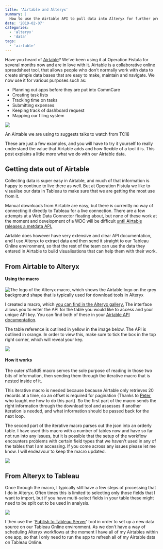 ```yaml
---
title: 'Airtable and Alteryx'
summary: |
  How to use the Airtable API to pull data into Alteryx for further processing.
date: '2019-02-07'
categories:
  - 'alteryx'
  - 'data'
tags:
  - 'airtable'
---
```


Have you heard of [Airtable](https://airtable.com/)? We've been using it at Operation Fistula for several months now and are in love with it. Airtable is a collaborative online spreadsheet tool, that allows people who don't normally work with data to create simple data bases that are easy to make, maintain and navigate. We now use it for various purposes such as:

- Planning out apps before they are put into CommCare
- Creating task lists
- Tracking time on tasks
- Submitting expenses
- Keeping track of dashboard request
- Mapping our filing system

![](https://nalediholly.files.wordpress.com/2019/02/airtable-example.png)

An Airtable we are using to suggests talks to watch from TC18

These are just a few examples, and you will have to try it yourself to really understand the value that Airtable adds and how flexible of a tool it is. This post explains a little more what we do with our Airtable data.

## Getting data out of Airtable

Collecting data is super easy in Airtable, and much of that information is happy to continue to live there as well. But at Operation Fistula we like to visualise our data in Tableau to make sure that we are getting the most use from it.

Manual downloads from Airtable are easy, but there is currently no way of connecting it directly to Tableau for a live connection. There are a few attempts at a Web Data Connector floating about, but none of these work at the moment and development of a WDC will be difficult [until Airtable releases a metdata API.](https://community.airtable.com/t/metadata-api-for-schema-and-mutating-tables/1856)

Airtable does however have very extensive and clear API documentation, and I use Alteryx to extract data and then send it straight to our Tableau Online environment, so that the rest of the team can use the data they entered in Airtable to build visualisations that can help them with their work.

## From Airtable to Alteryx

#### Using the macro

![The logo of the Alteryx macro, which shows the Airtable logo on the grey background shape that is typically used for download tools in Alteryx](https://nalediholly.files.wordpress.com/2019/02/airtable-download-1.png)

I created a macro, which [you can find in the Alteryx gallery.](https://gallery.alteryx.com/#!app/Airtable-download/5c5aeccf826fd30988f0959e) The interface allows you to enter the API for the table you would like to access and your unique API key. You can find both of these in your [Airtable API documentation](https://airtable.com/api).

The table reference is outlined in yellow in the image below. The API is outlined in orange. In order to view this, make sure to tick the box in the top right corner, which will reveal your key.

![](https://nalediholly.files.wordpress.com/2019/02/airtable-key.png)

#### How it works

The outer s11a8d5 macro serves the sole purpose of reading in those two bits of information, then sending them through the iterative macro that is nested inside of it.

This iterative macro is needed because because Airtable only retrieves 20 records at a time, so an offset is required for pagination (Thanks to [Peter](https://twitter.com/peter_g_b), who taught me how to do this part). So the first part of the macro sends the right information through the download tool and assesses if another iteration is needed, and what information should be passed back for the next loop.

The second part of the iterative macro parses out the json into an orderly table. I have used this macro with a number of tables now and have so far not run into any issues, but it is possible that the setup of the workflow encounters problems with certain field types that we haven't used in any of the tables that I am accessing. If you come across any issues please let me know. I will endeavour to keep the macro updated.

![](https://nalediholly.files.wordpress.com/2019/02/iterative-macro-look.png)

## From Alteryx to Tableau

Once through the macro, I typically still have a few steps of processing that I do in Alteryx. Often times this is limited to selecting only those fields that I want to import, but if you have multi-select fields in your table these might need to be split out to be used in analysis.

![](https://nalediholly.files.wordpress.com/2019/02/airtable-in-alteryx-1.png)

I then use the '[Publish to Tableau Server](https://help.alteryx.com/2018.3/TableauServerPublish.htm)' tool in order to set up a new data source on our Tableau Online environment. As we don't have a way of scheduling Alteryx workflows at the moment I have all of my Airtables within one app, so that I only need to run the app to refresh all of my Airtable data on Tableau Online.
